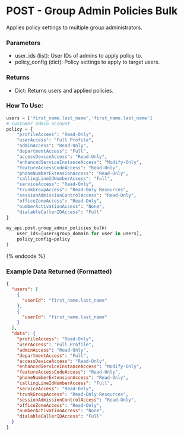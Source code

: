 # POST - Group Admin Policies Bulk

Applies policy settings to multiple group administrators.

### Parameters&#x20;

* user\_ids (list): User IDs of admins to apply policy to.
* policy\_config (dict): Policy settings to apply to target users.

### Returns

* Dict: Returns users and applied policies.

### How To Use:

```python
users = ['first_name.last_name','first_name.last_name']
# Customer admin account 
policy = {
    "profileAccess": "Read-Only",
    "userAccess": "Full Profile",    
    "adminAccess": "Read-Only",    
    "departmentAccess": "Full",    
    "accessDeviceAccess": "Read-Only",    
    "enhancedServiceInstanceAccess": "Modify-Only",    
    "featureAccessCodeAccess": "Read-Only",    
    "phoneNumberExtensionAccess": "Read-Only",    
    "callingLineIdNumberAccess": "Full",    
    "serviceAccess": "Read-Only",    
    "trunkGroupAccess": "Read-Only Resources",    
    "sessionAdmissionControlAccess": "Read-Only",    
    "officeZoneAccess": "Read-Only",    
    "numberActivationAccess": "None",    
    "dialableCallerIDAccess": "Full"
}

my_api.post.group_admin_policies_bulk(    
    user_ids=[user+group_domain for user in users],    
    policy_config=policy
)
```
{% endcode %}

### Example Data Returned (Formatted)

```json
{
  "users": [
    {
      "userId": "first_name.last_name"
    },
    {
      "userId": "first_name.last_name"
    }
  ],
  "data": {
    "profileAccess": "Read-Only",
    "userAccess": "Full Profile",    
    "adminAccess": "Read-Only",    
    "departmentAccess": "Full",    
    "accessDeviceAccess": "Read-Only",    
    "enhancedServiceInstanceAccess": "Modify-Only",    
    "featureAccessCodeAccess": "Read-Only",    
    "phoneNumberExtensionAccess": "Read-Only",    
    "callingLineIdNumberAccess": "Full",    
    "serviceAccess": "Read-Only",    
    "trunkGroupAccess": "Read-Only Resources",    
    "sessionAdmissionControlAccess": "Read-Only",    
    "officeZoneAccess": "Read-Only",    
    "numberActivationAccess": "None",    
    "dialableCallerIDAccess": "Full"
  }
}
```